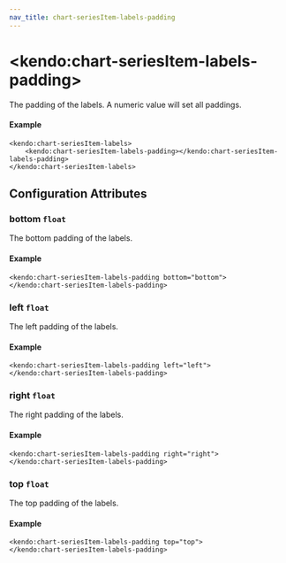 ```yaml
---
nav_title: chart-seriesItem-labels-padding
---
```


# \<kendo:chart-seriesItem-labels-padding\>

The padding of the labels. A numeric value will set all paddings.

#### Example
    <kendo:chart-seriesItem-labels>
        <kendo:chart-seriesItem-labels-padding></kendo:chart-seriesItem-labels-padding>
    </kendo:chart-seriesItem-labels>

## Configuration Attributes

### bottom `float`

The bottom padding of the labels.

#### Example
    <kendo:chart-seriesItem-labels-padding bottom="bottom">
    </kendo:chart-seriesItem-labels-padding>

### left `float`

The left padding of the labels.

#### Example
    <kendo:chart-seriesItem-labels-padding left="left">
    </kendo:chart-seriesItem-labels-padding>

### right `float`

The right padding of the labels.

#### Example
    <kendo:chart-seriesItem-labels-padding right="right">
    </kendo:chart-seriesItem-labels-padding>

### top `float`

The top padding of the labels.

#### Example
    <kendo:chart-seriesItem-labels-padding top="top">
    </kendo:chart-seriesItem-labels-padding>

